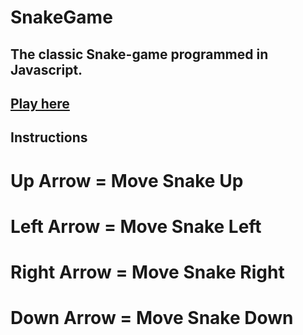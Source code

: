 # SnakeGame
## The classic Snake-game programmed in Javascript.
## <a href="https://davidkitz.github.io/SnakeGame/"> Play here </a>

## Instructions
# Up Arrow = Move Snake Up
# Left Arrow = Move Snake Left
# Right Arrow = Move Snake Right
# Down Arrow = Move Snake Down
